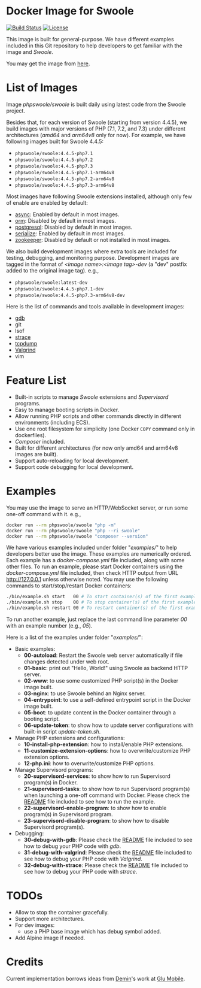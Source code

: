 # Docker Image for Swoole

[![Build Status](https://travis-ci.org/swoole/docker-swoole.svg?branch=master)](https://travis-ci.org/swoole/docker-swoole)
[![License](https://img.shields.io/badge/license-apache2-blue.svg)](LICENSE)

This image is built for general-purpose. We have different examples included in this Git repository to help developers
to get familiar with the image and _Swoole_.

You may get the image from [here](https://hub.docker.com/r/phpswoole/swoole).

# List of Images

Image _phpswoole/swoole_ is built daily using latest code from the Swoole project.

Besides that, for each version of Swoole (starting from version 4.4.5), we build images with major versions of PHP (7.1,
7.2, and 7.3) under different architectures (_amd64_ and _arm64v8_ only for now). For example, we have following
images built for Swoole 4.4.5:

* `phpswoole/swoole:4.4.5-php7.1`
* `phpswoole/swoole:4.4.5-php7.2`
* `phpswoole/swoole:4.4.5-php7.3`
* `phpswoole/swoole:4.4.5-php7.1-arm64v8`
* `phpswoole/swoole:4.4.5-php7.2-arm64v8`
* `phpswoole/swoole:4.4.5-php7.3-arm64v8`

Most images have following Swoole extensions installed, although only few of enable are enabled by default:

* [async](https://github.com/swoole/ext-async): Enabled by default in most images.
* [orm](https://github.com/swoole/ext-orm): Disabled by default in most images.
* [postgresql](https://github.com/swoole/ext-postgresql): Disabled by default in most images.
* [serialize](https://github.com/swoole/ext-serialize): Enabled by default in most images.
* [zookeeper](https://github.com/swoole/ext-zookeeper): Disabled by default or not installed in most images.

We also build development images where extra tools are included for testing, debugging, and monitoring purpose.
Development images are tagged in the format of _&lt;image name&gt;:&lt;image tag&gt;-dev_ (a "dev" postfix added to the
original image tag). e.g.,

* `phpswoole/swoole:latest-dev`
* `phpswoole/swoole:4.4.5-php7.1-dev`
* `phpswoole/swoole:4.4.5-php7.3-arm64v8-dev`

Here is the list of commands and tools available in development images:

* [gdb](https://www.gnu.org/s/gdb)
* git
* lsof
* [strace](https://strace.io)
* [tcpdump](https://www.tcpdump.org)
* [Valgrind](http://www.valgrind.org)
* vim

# Feature List

* Built-in scripts to manage _Swoole_ extensions and _Supervisord_ programs.
* Easy to manage booting scripts in Docker.
* Allow running PHP scripts and other commands directly in different environments (including ECS).
* Use one root filesystem for simplicity (one Docker `COPY` command only in dockerfiles).
* _Composer_ included.
* Built for different architectures (for now only amd64 and arm64v8 images are built).
* Support auto-reloading for local development.
* Support code debugging for local development.

# Examples

You may use the image to serve an HTTP/WebSocket server, or run some one-off command with it. e.g.,

```bash
docker run --rm phpswoole/swoole "php -m"
docker run --rm phpswoole/swoole "php --ri swoole"
docker run --rm phpswoole/swoole "composer --version"
```

We have various examples included under folder "_examples/_" to help developers better use the image. These examples are
numerically ordered. Each example has a _docker-compose.yml_ file included, along with some other files. To run an
example, please start Docker containers using the _docker-compose.yml_ file included, then check HTTP output from URL
http://127.0.0.1 unless otherwise noted. You may use the following commands to start/stop/restart Docker containers:

```bash
./bin/example.sh start   00 # To start container(s) of the first example.
./bin/example.sh stop    00 # To stop container(s) of the first example.
./bin/example.sh restart 00 # To restart container(s) of the first example.
```

To run another example, just replace the last command line parameter _00_ with an example number (e.g., _05_).

Here is a list of the examples under folder "_examples/_":

* Basic examples:
    * **00-autoload**: Restart the Swoole web server automatically if file changes detected under web root.
    * **01-basic**: print out "Hello, World!" using Swoole as backend HTTP server.
    * **02-www**: to use some customized PHP script(s) in the Docker image built.
    * **03-nginx**: to use Swoole behind an Nginx server.
    * **04-entrypoint**: to use a self-defined entrypoint script in the Docker image built.
    * **05-boot**: to update content in the Docker container through a booting script.
    * **06-update-token**: to show how to update server configurations with built-in script _update-token.sh_.
* Manage PHP extensions and configurations:
    * **10-install-php-extension**: how to install/enable PHP extensions.
    * **11-customize-extension-options**: how to overwrite/customize PHP extension options.
    * **12-php.ini**: how to overwrite/customize PHP options.
* Manage Supervisord programs:
    * **20-supervisord-services**: to show how to run Supervisord program(s) in Docker.
    * **21-supervisord-tasks**: to show how to run Supervisord program(s) when launching a one-off command with Docker. Please check the [README](https://github.com/swoole/docker-swoole/blob/master/examples/21-supervisord-tasks/README.md) file included to see how to run the example.
    * **22-supervisord-enable-program**: to show how to enable program(s) in Supervisord program.
    * **23-supervisord-disable-program**: to show how to disable Supervisord program(s).
* Debugging:
    * **30-debug-with-gdb**: Please check the [README](https://github.com/swoole/docker-swoole/blob/master/examples/30-debug-with-gdb/README.md) file included to see how to debug your PHP code with _gdb_.
    * **31-debug-with-valgrind**: Please check the [README](https://github.com/swoole/docker-swoole/blob/master/examples/31-debug-with-valgrind/README.md) file included to see how to debug your PHP code with _Valgrind_.
    * **32-debug-with-strace**: Please check the [README](https://github.com/swoole/docker-swoole/blob/master/examples/32-debug-with-strace/README.md) file included to see how to debug your PHP code with _strace_.

# TODOs

* Allow to stop the container gracefully.
* Support more architectures.
* For dev images:
    * use a PHP base image which has debug symbol added.
* Add Alpine image if needed.

# Credits

Current implementation borrows ideas from [Demin](https://deminy.in)'s work at [Glu Mobile](https://glu.com).
